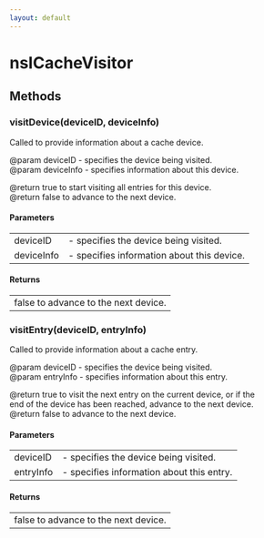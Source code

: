 ```yaml
---
layout: default
---
```


# nsICacheVisitor #

## Methods ##

### visitDevice(deviceID, deviceInfo) ###
  
Called to provide information about a cache device.  
  
@param deviceID - specifies the device being visited.  
@param deviceInfo - specifies information about this device.  
  
@return true to start visiting all entries for this device.  
@return false to advance to the next device.  
  

#### Parameters ####

<table>

<tr>
<td>deviceID</td>
<td>- specifies the device being visited.  
</td>
</tr>

<tr>
<td>deviceInfo</td>
<td>- specifies information about this device.  
</td>
</tr>

</table>

#### Returns ####

<table>

<tr>
<td>false to advance to the next device.  
</td>
</tr>

</table>

### visitEntry(deviceID, entryInfo) ###
  
Called to provide information about a cache entry.  
  
@param deviceID - specifies the device being visited.  
@param entryInfo - specifies information about this entry.  
  
@return true to visit the next entry on the current device, or if the  
  end of the device has been reached, advance to the next device.  
@return false to advance to the next device.  
  

#### Parameters ####

<table>

<tr>
<td>deviceID</td>
<td>- specifies the device being visited.  
</td>
</tr>

<tr>
<td>entryInfo</td>
<td>- specifies information about this entry.  
</td>
</tr>

</table>

#### Returns ####

<table>

<tr>
<td>false to advance to the next device.  
</td>
</tr>

</table>
